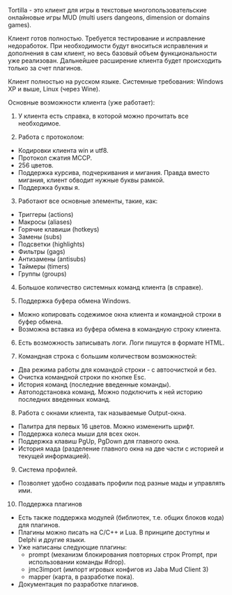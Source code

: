 Tortilla - это клиент для игры в текстовые многопользовательские онлайновые игры MUD 
(multi users dangeons, dimension or domains games).

Клиент готов полностью. Требуется тестирование и исправление недоработок.
При необходимости будут вноситься исправления и дополнения в сам клиент, 
но весь базовый объем функциональности уже реализован.
Дальнейшее расширение клиента будет происходить только за счет плагинов.

Клиент полностью на русском языке.
Системные требования: Windows XP и выше, Linux (через Wine).

Основные возможности клиента (уже работает):

1. У клиента есть справка, в которой можно прочитать все необходимое.

2. Работа с протоколом:
 - Кодировки клиента win и utf8.
 - Протокол сжатия MCCP.
 - 256 цветов.
 - Поддержка курсива, подчеркивания и мигания. Правда вместо мигания, клиент обводит нужные буквы рамкой.
 - Поддержка буквы я.

3. Работают все основные элементы, такие, как:
 - Триггеры (actions)
 - Макросы (aliases)
 - Горячие клавиши (hotkeys)
 - Замены (subs)
 - Подсветки (highlights)
 - Фильтры (gags)
 - Антизамены (antisubs)
 - Таймеры (timers)
 - Группы (groups)

4. Большое количество системных команд клиента (в справке).

5. Поддержка буфера обмена Windows.
 - Можно копировать содежимое окна клиента и командной строки в буфер обмена.
 - Возможна вставка из буфера обмена в командную строку клиента.

6. Есть возможность записывать логи. Логи пишутся в формате HTML.

7. Командная строка с большим количеством возможностей:
 - Два режима работы для командой строки - с автоочисткой и без.
 - Очистка командной строки по кнопке Esc.
 - История команд (последние введенные команды).
 - Автоподстановка команд. Можно подключить к ней историю последних введенных команд.

8. Работа с окнами клиента, так называемые Output-окна.
 - Палитра для первых 16 цветов. Можно измененить шрифт.
 - Поддержка колеса мыши для всех окон.
 - Поддержка клавиш PgUp, PgDown для главного окна.
 - История мада (разделение главного окна на две части с историей и текущей информацией).

9. Система профилей. 
 - Позволяет удобно создавать профили под разные мады и управлять ими.

10. Поддержка плагинов
 - Есть также поддержка модулей (библиотек, т.е. общих блоков кода) для плагинов.
 - Плагины можно писать на С/С++ и Lua. В принципе доступны и Delphi и другие языки.
 - Уже написаны следующие плагины: 
    - prompt (механизм блокирования повторных строк Prompt, при использовании команды #drop).
    - jmc3import (импорт игровых конфигов из Jaba Mud Client 3)
    - mapper (карта, в разработке пока).
 - Документация по разработке плагинов.
